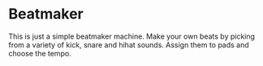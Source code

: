 # Beatmaker

This is just a simple beatmaker machine. Make your own beats by picking from a variety of kick, snare and hihat sounds. Assign them to pads and choose the tempo.
